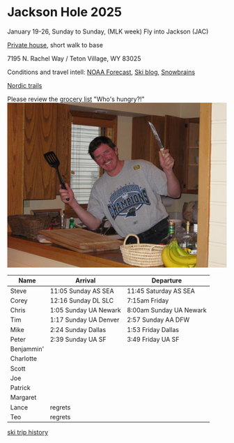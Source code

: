 # Jackson Hole 2025

January 19-26, Sunday to Sunday, (MLK week)
Fly into Jackson (JAC)

[Private house](https://www.vrbo.com/2111111), short walk to base

7195 N. Rachel Way /
Teton Village, WY 83025

Conditions and travel intell:
[NOAA Forecast](https://forecast.weather.gov/MapClick.php?lat=43.704&lon=-110.4884),
[Ski blog](https://www.ski.com/blog/),
[Snowbrains](https://snowbrains.com/)

[Nordic trails](https://jhnordic.com/)

Please review the [grocery list](https://docs.google.com/document/d/1i4ODs6pL9yMEJcBhlv133xWCDkWIRFX0/edit)
"Who's hungry?!"
![Chef Mike!](0903ski_JacksonHole_Mike.jpg)

Name | Arrival | Departure |
---|---|----|
Steve | 11:05 Sunday AS SEA | 11:45 Saturday AS SEA |
Corey | 12:16 Sunday DL SLC | 7:15am Friday |
Chris | 1:05 Sunday UA Newark | 8:00am Sunday UA Newark |
Tim | 1:17 Sunday UA Denver | 2:57 Sunday AA DFW |
Mike | 2:24 Sunday Dallas | 1:53 Friday Dallas |
Peter | 2:39 Sunday UA SF | 3:49 Friday UA SF |
Benjammin' |  |  |
Charlotte |  |  |
Scott |  |  |
Joe |  |  |
Patrick |  |  |
Margaret |  |  |
Lance | regrets |  |
Teo | regrets |  |

[ski trip history](ski-trip-history)
